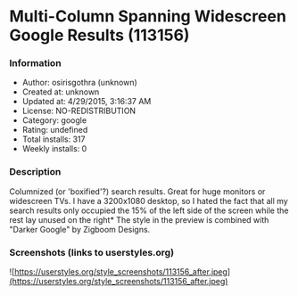 # Multi-Column Spanning Widescreen Google Results (113156)

### Information
- Author: osirisgothra (unknown)
- Created at: unknown
- Updated at: 4/29/2015, 3:16:37 AM
- License: NO-REDISTRIBUTION
- Category: google
- Rating: undefined
- Total installs: 317
- Weekly installs: 0


### Description
Columnized (or 'boxified'?) search results. Great for huge monitors or widescreen TVs. I have a 3200x1080 desktop, so I hated the fact that all my search results only occupied the 15% of the left side of the screen while the rest lay unused on the right* The style in the preview is combined with "Darker Google" by Zigboom Designs.


### Screenshots (links to userstyles.org)
![https://userstyles.org/style_screenshots/113156_after.jpeg](https://userstyles.org/style_screenshots/113156_after.jpeg)



